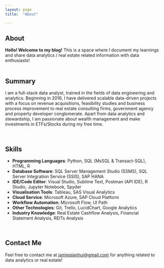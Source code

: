 ```yaml
---
layout: page
title:  "About"

---
```


## About 
**Hello! Welcome to my blog!** This is a space where I document my learnings and share 
 data analytics / real estate related information with data enthusiasts! 
<br> 
<br>
## Summary 

I am a full-stack data analyst, trained in the fields of data engineering and analytics. Beginning in 2016, I have delivered scalable data-driven projects with a focus on revenue acquisitions, feasibility studies and business process improvement to real estate consulting firms, government agency and property developer conglomerate. Apart from data analytics and stewardship, I am passionate about wealth management and make investments in ETFs/Stocks during my free time. 


<br>

## Skills

+ **Programming Languages**: Python, SQL (MsSQL & Transact-SQL), HTML, R
+ **Database Software**: SQL Server Management Studio (SSMS), SQL Server Integration Service (SSIS), SAP HANA
+ **IDE/Code Editor**: Visual Studio, Sublime Text, Postman (API IDE), R Studio, Jupyter Notebook, Spyder
+ **Visualisation Tools**: Tableau, SAS Visual Analytics
+ **Cloud Service**: Microsoft Azure, SAP Cloud Platform
+ **Workflow Automation**: Microsoft Flow, UI Path
+ **Other Technologies**: Git, Trello, LucidChart, Google Analytics
+ **Industry Knowledge**: Real Estate Cashflow Analysis, Financial Statement Analysis, REITs Analysis

<br>

## Contact Me

Feel free to contact me at [jamieqianhui@gmail.com][email-add] for anything related to data analytics or real estate! 


[email-add]: jamieqianhui@gmail.com
[Linkedin]: https://www.linkedin.com/in/jamieluqianhui

